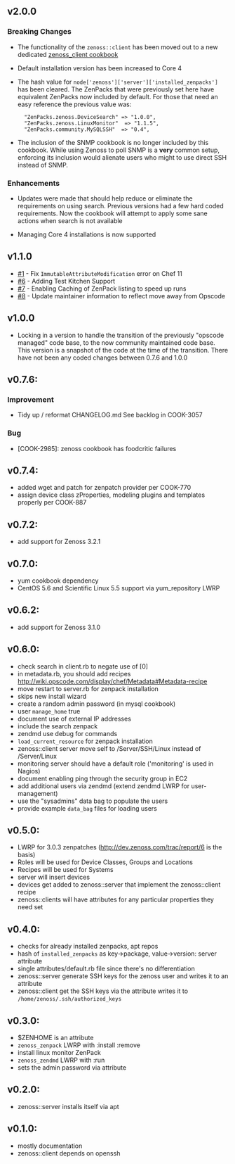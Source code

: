 
## v2.0.0

### Breaking Changes

- The functionality of the `zenoss::client` has been moved out to
  a new dedicated [zenoss_client cookbook](http://community.opscode.com/cookbooks/zenoss_client)
  
- Default installation version has been increased to Core 4

- The hash value for `node['zenoss']['server']['installed_zenpacks']`
  has been cleared. The ZenPacks that were previously set here
  have equivalent ZenPacks now included by default. For those that need an easy
  reference the previous value was:

        "ZenPacks.zenoss.DeviceSearch" => "1.0.0",
        "ZenPacks.zenoss.LinuxMonitor"  => "1.1.5",
        "ZenPacks.community.MySQLSSH"  => "0.4",

- The inclusion of the SNMP cookbook is no longer included by this cookbook.
  While using Zenoss to poll SNMP is a **very** common setup, enforcing its 
  inclusion would alienate users who might to use direct SSH instead of SNMP.
  
### Enhancements

- Updates were made that should help reduce or eliminate the
  requirements on using search. Previous versions had a few
  hard coded requirements. Now the cookbook will attempt to 
  apply some sane actions when search is not available
  
- Managing Core 4 installations is now supported


## v1.1.0

- [#1](https://github.com/ZCA/zenoss-chef-cookbook/issues/1) -
  Fix `ImmutableAttributeModification` error on Chef 11
- [#6](https://github.com/ZCA/zenoss-chef-cookbook/issues/6) -
  Adding Test Kitchen Support
- [#7](https://github.com/ZCA/zenoss-chef-cookbook/issues/7) -
  Enabling Caching of ZenPack listing to speed up runs
- [#8](https://github.com/ZCA/zenoss-chef-cookbook/issues/8) -
  Update maintainer information to reflect move away from Opscode

## v1.0.0
- Locking in a version to handle the transition of the previously 
  "opscode managed" code base, to the now community maintained code base.
  This version is a snapshot of the code at the time of the transition. There
  have not been any coded changes between 0.7.6 and 1.0.0

## v0.7.6:

### Improvement

- Tidy up / reformat CHANGELOG.md
  See backlog in COOK-3057

### Bug

- [COOK-2985]: zenoss cookbook has foodcritic failures

## v0.7.4:

- added wget and patch for zenpatch provider per COOK-770
- assign device class zProperties, modeling plugins and templates
  properly per COOK-887

## v0.7.2:

- add support for Zenoss 3.2.1

## v0.7.0:

- yum cookbook dependency
- CentOS 5.6 and Scientific Linux 5.5 support via yum_repository LWRP

## v0.6.2:

- add support for Zenoss 3.1.0

## v0.6.0:

- check search in client.rb to negate use of [0]
- in metadata.rb, you should add recipes http://wiki.opscode.com/display/chef/Metadata#Metadata-recipe
- move restart to server.rb for zenpack installation
- skips new install wizard
- create a random admin password (in mysql cookbook)
- user `manage_home` true
- document use of external IP addresses
- include the search zenpack
- zendmd use debug for commands
- `load_current_resource` for zenpack installation
- zenoss::client server move self to /Server/SSH/Linux instead of /Server/Linux
- monitoring server should have a default role ('monitoring' is used in Nagios)
- document enabling ping through the security group in EC2
- add additional users via zendmd (extend zendmd LWRP for user-management)
- use the "sysadmins" data bag to populate the users
- provide example `data_bag` files for loading users

## v0.5.0:

- LWRP for 3.0.3 zenpatches (http://dev.zenoss.com/trac/report/6 is the basis)
- Roles will be used for Device Classes, Groups and Locations
- Recipes will be used for Systems
- server will insert devices
- devices get added to zenoss::server that implement the zenoss::client recipe
- zenoss::clients will have attributes for any particular properties they need set

## v0.4.0:

- checks for already installed zenpacks, apt repos
- hash of `installed_zenpacks` as key->package, value->version: server attribute
- single attributes/default.rb file since there's no differentiation
- zenoss::server generate SSH keys for the zenoss user and writes it to an attribute
- zenoss::client get the SSH keys via the attribute writes it to `/home/zenoss/.ssh/authorized_keys`

## v0.3.0:

- $ZENHOME is an attribute
- `zenoss_zenpack` LWRP with :install :remove
- install linux monitor ZenPack
- `zenoss_zendmd` LWRP with :run
- sets the admin password via attribute

## v0.2.0:

- zenoss::server installs itself via apt

## v0.1.0:

- mostly documentation
- zenoss::client depends on openssh
